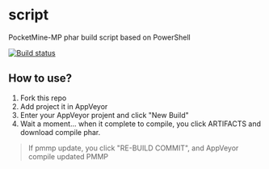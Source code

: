 # script
PocketMine-MP phar build script based on PowerShell

[![Build status](https://ci.appveyor.com/api/projects/status/hhll26bqa1w4mn8o?svg=true)](https://ci.appveyor.com/project/nnnlog/script)

## How to use?

1. Fork this repo
2. Add project it in AppVeyor
3. Enter your AppVeyor projent and click "New Build"
4. Wait a moment... when it complete to compile, you click ARTIFACTS and download compile phar.

> If pmmp update, you click "RE-BUILD COMMIT", and AppVeyor compile updated PMMP
